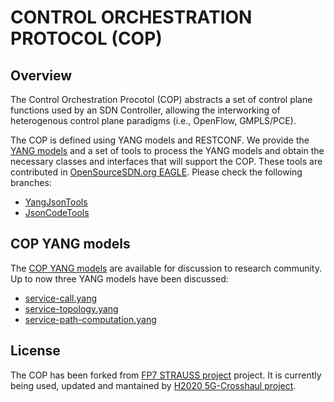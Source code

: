 # CONTROL ORCHESTRATION PROTOCOL (COP)

## Overview
The Control Orchestration Procotol (COP) abstracts a set of control plane functions used by an SDN Controller, allowing the interworking of heterogenous control plane paradigms (i.e., OpenFlow, GMPLS/PCE).

The COP is defined using YANG models and RESTCONF. We provide the [YANG models](COP/tree/master/yang) and a set of tools to process the YANG models and obtain the necessary classes and interfaces that will support the COP. These tools are contributed in [OpenSourceSDN.org EAGLE](https://github.com/OpenNetworkingFoundation/EAGLE-Open-Model-Profile-and-Tools). Please check the following branches:

- [YangJsonTools](https://github.com/OpenNetworkingFoundation/EAGLE-Open-Model-Profile-and-Tools/tree/YangJsonTools)
- [JsonCodeTools](https://github.com/OpenNetworkingFoundation/EAGLE-Open-Model-Profile-and-Tools/tree/JsonCodeTools)

## COP YANG models

The [COP YANG models](COP/tree/master/yang) are available for discussion to research community. Up to now three YANG models have been discussed:

- [service-call.yang](blob/master/yang/yang-cop/service-call.yang)
- [service-topology.yang](blob/master/yang/yang-cop/service-topology.yang)
- [service-path-computation.yang](blob/master/yang/yang-cop/service-path-computation.yang)


License
-------
The COP has been forked from [FP7 STRAUSS project](http://www.ict-strauss.eu/) project. 
It is currently being used, updated and mantained by [H2020 5G-Crosshaul project](http://5g-crosshaul.eu/). 
